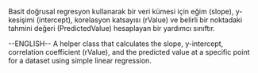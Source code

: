 Basit doğrusal regresyon kullanarak bir veri kümesi için eğim (slope), y-kesişimi (intercept), korelasyon katsayısı (rValue) ve belirli bir noktadaki tahmini değeri (PredictedValue) hesaplayan bir yardımcı sınıftır.

--ENGLISH--
A helper class that calculates the slope, y-intercept, correlation coefficient (rValue), and the predicted value at a specific point for a dataset using simple linear regression.

